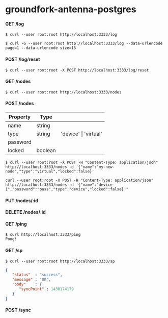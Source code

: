 # groundfork-antenna-postgres

#### GET /log

```
$ curl --user root:root http://localhost:3333/log 
```

```
$ curl -G --user root:root http://localhost:3333/log --data-urlencode page=1 --data-urlencode size=15
```

#### POST /log/reset

```
$ curl --user root:root -X POST http://localhost:3333/log/reset  
```

#### GET /nodes

```
$ curl --user root:root http://localhost:3333/nodes
```

#### POST /nodes

| Property      | Type          |                            |   
| ------------- |---------------|----------------------------| 
| name          | string        |                            |
| type          | string        | 'device' &#124; 'virtual'  |
| password
| locked        | boolean       |                            |

```
$ curl --user root:root -X POST -H "Content-Type: application/json" http://localhost:3333/nodes -d '{"name":"my-new-node","type":"virtual","locked":false}' 
```

```
curl --user root:root -X POST -H "Content-Type: application/json" http://localhost:3333/nodes -d '{"name":"device-1","password":"pass","type":"device","locked":false}'" 
```

#### PUT /nodes/:id

#### DELETE /nodes/:id

#### GET /ping

```
$ curl http://localhost:3333/ping
Pong!
```

#### GET /sp

```
$ curl --user root:root http://localhost:3333/sp 
```

```json
{
   "status"  : "success",
   "message" : "OK",
   "body"    : {
      "syncPoint" : 1438174179
   }
}
```

#### POST /sync
